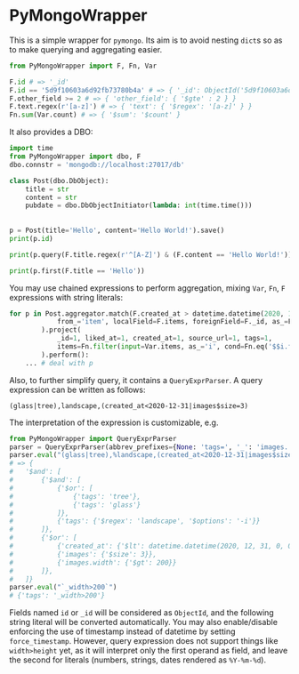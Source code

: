 # PyMongoWrapper

This is a simple wrapper for `pymongo`. Its aim is to avoid nesting `dict`s so as to make querying and aggregating easier.

```python
from PyMongoWrapper import F, Fn, Var

F.id # => '_id'
F.id == '5d9f10603a6d92fb73780b4a' # => { '_id': ObjectId('5d9f10603a6d92fb73780b4a') }
F.other_field >= 2 # => { 'other_field': { '$gte' : 2 } }
F.text.regex(r'[a-z]') # => { 'text': { '$regex': '[a-z]' } }
Fn.sum(Var.count) # => { '$sum': '$count' }
```

It also provides a DBO:

```python
import time
from PyMongoWrapper import dbo, F
dbo.connstr = 'mongodb://localhost:27017/db'

class Post(dbo.DbObject):
    title = str
    content = str
    pubdate = dbo.DbObjectInitiator(lambda: int(time.time()))
    
    
p = Post(title='Hello', content='Hello World!').save()
print(p.id)

print(p.query(F.title.regex(r'^[A-Z]') & (F.content == 'Hello World!')).count())

print(p.first(F.title == 'Hello'))
```

You may use chained expressions to perform aggregation, mixing `Var`, `Fn`, `F` expressions with string literals:

```python
for p in Post.aggregator.match(F.created_at > datetime.datetime(2020, 1, 1).timestamp()).lookup(
            from_='item', localField=F.items, foreignField=F._id, as_=F.items
        ).project(
            _id=1, liked_at=1, created_at=1, source_url=1, tags=1,
            items=Fn.filter(input=Var.items, as_='i', cond=Fn.eq('$$i.flag', 0))
        ).perform():
    ... # deal with p
```

Also, to further simplify query, it contains a `QueryExprParser`. A query expression can be written as follows:

```
(glass|tree),landscape,(created_at<2020-12-31|images$size=3)
```

The interpretation of the expression is customizable, e.g.

```python
from PyMongoWrapper import QueryExprParser
parser = QueryExprParser(abbrev_prefixes={None: 'tags=', '_': 'images.'})
parser.eval("(glass|tree),%landscape,(created_at<2020-12-31|images$size:3|_width>200)")
# => {
#   '$and': [
#       {'$and': [
#           {'$or': [
#               {'tags': 'tree'},
#               {'tags': 'glass'}
#           ]},
#           {'tags': {'$regex': 'landscape', '$options': '-i'}}
#       ]},
#       {'$or': [
#           {'created_at': {'$lt': datetime.datetime(2020, 12, 31, 0, 0)}}
#           {'images': {'$size': 3}},
#           {'images.width': {'$gt': 200}}
#       ]},
#   ]}
parser.eval("`_width>200`")
# {'tags': '_width>200'}
```

Fields named `id` or `_id` will be considered as `ObjectId`, and the following string literal will be converted automatically. You may also enable/disable enforcing the use of timestamp instead of datetime by setting `force_timestamp`. However, query expression does not support things like `width>height` yet, as it will interpret only the first operand as field, and leave the second for literals (numbers, strings, dates rendered as `%Y-%m-%d`). 
